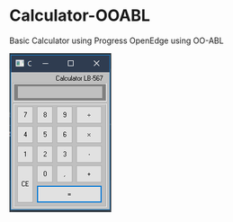 # Calculator-OOABL

Basic Calculator using Progress OpenEdge using OO-ABL

![calculator](https://github.com/lucassantosbicalho/Calculator-OOABL/blob/main/images/calc.png)
